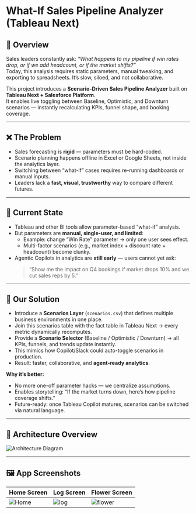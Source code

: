 # What-If Sales Pipeline Analyzer (Tableau Next)

## 📌 Overview
Sales leaders constantly ask: *“What happens to my pipeline if win rates drop, or if we add headcount, or if the market shifts?”*  
Today, this analysis requires static parameters, manual tweaking, and exporting to spreadsheets. It’s slow, siloed, and not collaborative.

This project introduces a **Scenario-Driven Sales Pipeline Analyzer** built on **Tableau Next + Salesforce Platform**.  
It enables live toggling between Baseline, Optimistic, and Downturn scenarios — instantly recalculating KPIs, funnel shape, and booking coverage.  

---

## ❌ The Problem
- Sales forecasting is **rigid** — parameters must be hard-coded.  
- Scenario planning happens offline in Excel or Google Sheets, not inside the analytics layer.  
- Switching between “what-if” cases requires re-running dashboards or manual inputs.  
- Leaders lack a **fast, visual, trustworthy** way to compare different futures.

---

## 🔎 Current State
- Tableau and other BI tools allow parameter-based “what-if” analysis.  
- But parameters are **manual, single-user, and limited**:  
  - Example: change “Win Rate” parameter → only one user sees effect.  
  - Multi-factor scenarios (e.g., market index + discount rate + headcount) become clunky.  
- Agentic Copilots in analytics are **still early** — users cannot yet ask:  
  > “Show me the impact on Q4 bookings if market drops 10% and we cut sales reps by 5.”  

---

## 🚀 Our Solution
- Introduce a **Scenarios Layer** (`scenarios.csv`) that defines multiple business environments in one place.  
- Join this scenarios table with the fact table in Tableau Next → every metric dynamically recomputes.  
- Provide a **Scenario Selector** (Baseline / Optimistic / Downturn) → all KPIs, funnels, and trends update instantly.  
- This mimics how Copilot/Slack could auto-toggle scenarios in production.  
- Result: faster, collaborative, and **agent-ready analytics**.  

**Why it’s better:**  
- No more one-off parameter hacks — we centralize assumptions.  
- Enables storytelling: “If the market turns down, here’s how pipeline coverage shifts.”  
- Future-ready: once Tableau Copilot matures, scenarios can be switched via natural language.  

---

## 🧭 Architecture Overview

![Architecture Diagram](docs/shichi_architecture.png)

---

## 🖼️ App Screenshots

| Home Screen | Log Screen | Flower Screen |
|-------------|---------------|----------------|
| ![Home](assets/Home_screen.png) | ![log](assets/Log_screen.png) | ![flower](assets/Flower_screen.png) |

